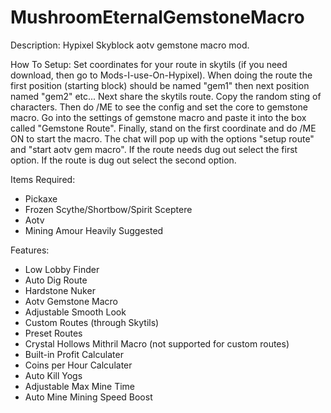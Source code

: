 # MushroomEternalGemstoneMacro

Description: Hypixel Skyblock aotv gemstone macro mod. 

How To Setup: Set coordinates for your route in skytils (if you need download, then go to Mods-I-use-On-Hypixel). When doing the route the first position (starting block) should be named "gem1" then next position named "gem2" etc... Next share the skytils route. Copy the random sting of characters. Then do /ME to see the config and set the core to gemstone macro. Go into the settings of gemstone macro and paste it into the box called "Gemstone Route". Finally, stand on the first coordinate and do /ME ON to start the macro. The chat will pop up with the options "setup route" and "start aotv gem macro". If the route needs dug out select the first option. If the route is dug out select the second option.

Items Required: 

- Pickaxe
- Frozen Scythe/Shortbow/Spirit Sceptere
- Aotv
- Mining Amour Heavily Suggested

Features:

- Low Lobby Finder
- Auto Dig Route
- Hardstone Nuker
- Aotv Gemstone Macro
- Adjustable Smooth Look
- Custom Routes (through Skytils)
- Preset Routes
- Crystal Hollows Mithril Macro (not supported for custom routes)
- Built-in Profit Calculater
- Coins per Hour Calculater
- Auto Kill Yogs
- Adjustable Max Mine Time
- Auto Mine Mining Speed Boost
